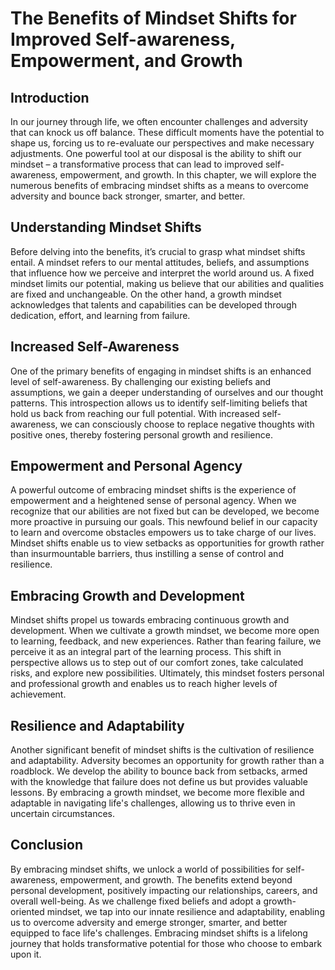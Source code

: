# The Benefits of Mindset Shifts for Improved Self-awareness, Empowerment, and Growth

## Introduction

In our journey through life, we often encounter challenges and adversity that can knock us off balance. These difficult moments have the potential to shape us, forcing us to re-evaluate our perspectives and make necessary adjustments. One powerful tool at our disposal is the ability to shift our mindset – a transformative process that can lead to improved self-awareness, empowerment, and growth. In this chapter, we will explore the numerous benefits of embracing mindset shifts as a means to overcome adversity and bounce back stronger, smarter, and better.

## Understanding Mindset Shifts

Before delving into the benefits, it’s crucial to grasp what mindset shifts entail. A mindset refers to our mental attitudes, beliefs, and assumptions that influence how we perceive and interpret the world around us. A fixed mindset limits our potential, making us believe that our abilities and qualities are fixed and unchangeable. On the other hand, a growth mindset acknowledges that talents and capabilities can be developed through dedication, effort, and learning from failure.

## Increased Self-Awareness

One of the primary benefits of engaging in mindset shifts is an enhanced level of self-awareness. By challenging our existing beliefs and assumptions, we gain a deeper understanding of ourselves and our thought patterns. This introspection allows us to identify self-limiting beliefs that hold us back from reaching our full potential. With increased self-awareness, we can consciously choose to replace negative thoughts with positive ones, thereby fostering personal growth and resilience.

## Empowerment and Personal Agency

A powerful outcome of embracing mindset shifts is the experience of empowerment and a heightened sense of personal agency. When we recognize that our abilities are not fixed but can be developed, we become more proactive in pursuing our goals. This newfound belief in our capacity to learn and overcome obstacles empowers us to take charge of our lives. Mindset shifts enable us to view setbacks as opportunities for growth rather than insurmountable barriers, thus instilling a sense of control and resilience.

## Embracing Growth and Development

Mindset shifts propel us towards embracing continuous growth and development. When we cultivate a growth mindset, we become more open to learning, feedback, and new experiences. Rather than fearing failure, we perceive it as an integral part of the learning process. This shift in perspective allows us to step out of our comfort zones, take calculated risks, and explore new possibilities. Ultimately, this mindset fosters personal and professional growth and enables us to reach higher levels of achievement.

## Resilience and Adaptability

Another significant benefit of mindset shifts is the cultivation of resilience and adaptability. Adversity becomes an opportunity for growth rather than a roadblock. We develop the ability to bounce back from setbacks, armed with the knowledge that failure does not define us but provides valuable lessons. By embracing a growth mindset, we become more flexible and adaptable in navigating life's challenges, allowing us to thrive even in uncertain circumstances.

## Conclusion

By embracing mindset shifts, we unlock a world of possibilities for self-awareness, empowerment, and growth. The benefits extend beyond personal development, positively impacting our relationships, careers, and overall well-being. As we challenge fixed beliefs and adopt a growth-oriented mindset, we tap into our innate resilience and adaptability, enabling us to overcome adversity and emerge stronger, smarter, and better equipped to face life's challenges. Embracing mindset shifts is a lifelong journey that holds transformative potential for those who choose to embark upon it.
